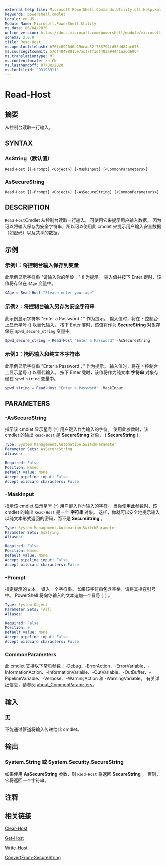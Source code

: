 ```yaml
---
external help file: Microsoft.PowerShell.Commands.Utility.dll-Help.xml
keywords: powershell,cmdlet
Locale: en-US
Module Name: Microsoft.PowerShell.Utility
ms.date: 06/04/2020
online version: https://docs.microsoft.com/powershell/module/microsoft.powershell.utility/read-host?view=powershell-7.1&WT.mc_id=ps-gethelp
schema: 2.0.0
title: Read-Host
ms.openlocfilehash: b76fc092046a29dcad52f755794fd55dd84ac675
ms.sourcegitcommit: 57df49488015e7ac17ff1df402a94441aa6d6064
ms.translationtype: MT
ms.contentlocale: zh-CN
ms.lasthandoff: 07/08/2020
ms.locfileid: "93198911"
---
```

# Read-Host

## 摘要
从控制台读取一行输入。

## SYNTAX

### AsString（默认值）

```
Read-Host [[-Prompt] <Object>] [-MaskInput] [<CommonParameters>]
```

### AsSecureString

```
Read-Host [[-Prompt] <Object>] [-AsSecureString] [<CommonParameters>]
```

## DESCRIPTION

`Read-Host`Cmdlet 从控制台读取一行输入。 可使用它来提示用户输入数据。 因为可以将输入保存为安全字符串，所以可以使用此 cmdlet 来提示用户输入安全数据（如密码）以及共享的数据。

## 示例

### 示例1：将控制台输入保存到变量

此示例显示字符串 "请输入你的年龄：" 作为提示。 输入值并按下 Enter 键时，该值将存储在 `$Age` 变量中。

```powershell
$Age = Read-Host "Please enter your age"
```

### 示例2：将控制台输入另存为安全字符串

此示例显示字符串 "Enter a Password：" 作为提示。 输入值时，将在 `*` 控制台上显示星号 () 以替代输入。 按下 Enter 键时，该值将作为 **SecureString** 对象存储在 `$pwd_secure_string` 变量中。

```powershell
$pwd_secure_string = Read-Host "Enter a Password" -AsSecureString
```

### 示例3：掩码输入和纯文本字符串

此示例显示字符串 "Enter a Password：" 作为提示。 输入值时，将在 `*` 控制台上显示星号 () 以替代输入。 按下 Enter 键时，该值将作为纯文本 **字符串** 对象存储在 `$pwd_string` 变量中。

```powershell
$pwd_string = Read-Host "Enter a Password" -MaskInput
```

## PARAMETERS

### -AsSecureString

指示该 cmdlet 显示星号 (`*`) 用户键入作为输入的字符。 使用此参数时，该 cmdlet 的输出 `Read-Host` 是 **SecureString** 对象， ( **SecureString** ) 。

```yaml
Type: System.Management.Automation.SwitchParameter
Parameter Sets: AsSecureString
Aliases:

Required: False
Position: Named
Default value: None
Accept pipeline input: False
Accept wildcard characters: False
```

### -MaskInput

指示该 cmdlet 显示星号 (`*`) 用户键入作为输入的字符。 当你使用此参数时，该 cmdlet 的输出 `Read-Host` 是一个 **字符串** 对象。
这样，你就可以安全地提示输入以纯文本形式返回的密码，而不是 **SecureString** 。

```yaml
Type: System.Management.Automation.SwitchParameter
Parameter Sets: AsString
Aliases:

Required: False
Position: Named
Default value: None
Accept pipeline input: False
Accept wildcard characters: False
```

### -Prompt

指定提示的文本。
键入一个字符串。
如果该字符串包含空格，请将其括在引号中。
PowerShell 将向你输入的文本追加一个冒号 (`:`) 。

```yaml
Type: System.Object
Parameter Sets: (All)
Aliases:

Required: False
Position: 0
Default value: None
Accept pipeline input: False
Accept wildcard characters: False
```

### CommonParameters

此 cmdlet 支持以下常见参数：-Debug、-ErrorAction、-ErrorVariable、-InformationAction、-InformationVariable、-OutVariable、-OutBuffer、-PipelineVariable、-Verbose、-WarningAction 和 -WarningVariable。 有关详细信息，请参阅 [about_CommonParameters](https://go.microsoft.com/fwlink/?LinkID=113216)。

## 输入

### 无

不能通过管道将输入传递给此 cmdlet。

## 输出

### System.String 或 System.Security.SecureString

如果使用 **AsSecureString** 参数，则 `Read-Host` 将返回 **SecureString** 。 否则，它将返回一个字符串。

## 注释

## 相关链接

[Clear-Host](../microsoft.powershell.core/clear-host.md)

[Get-Host](Get-Host.md)

[Write-Host](Write-Host.md)

[ConvertFrom-SecureString](../Microsoft.PowerShell.Security/ConvertFrom-SecureString.md)
